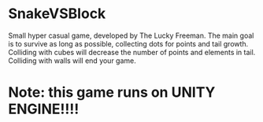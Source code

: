# SnakeVSBlock
Small hyper casual game, developed by The Lucky Freeman.
The main goal is to survive as long as possible, collecting dots for points and tail growth. Colliding with cubes will decrease the number of points and elements in tail. Colliding with walls will end your game.

# Note: this game runs on UNITY ENGINE!!!!
